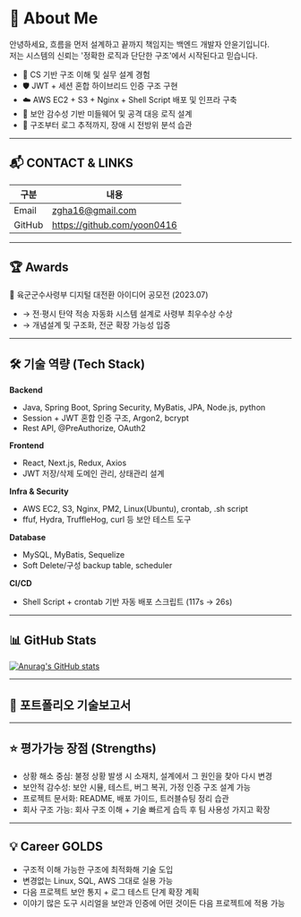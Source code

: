 # 👋 About Me

안녕하세요, 흐름을 먼저 설계하고 끝까지 책임지는 백엔드 개발자 안윤기입니다. <br>
저는 시스템의 신뢰는 '정확한 로직과 단단한 구조'에서 시작된다고 믿습니다.

- 🌱 CS 기반 구조 이해 및 실무 설계 경험
- 🛡️ JWT + 세션 혼합 하이브리드 인증 구조 구현
- ☁️ AWS EC2 + S3 + Nginx + Shell Script 배포 및 인프라 구축
- 🔐 보안 감수성 기반 미들웨어 및 공격 대응 로직 설계
- 🧠 구조부터 로그 추적까지, 장애 시 전방위 분석 습관

---

## 📬 CONTACT & LINKS

| 구분 | 내용 |
|------|------|
| Email | zgha16@gmail.com |
| GitHub | https://github.com/yoon0416 |
---

## 🏆 Awards
🥇 육군군수사령부 디지털 대전환 아이디어 공모전 (2023.07)
- → 전·평시 탄약 적송 자동화 시스템 설계로 사령부 최우수상 수상
- → 개념설계 및 구조화, 전군 확장 가능성 입증


---

## 🛠 기술 역량 (Tech Stack)

**Backend**  
- Java, Spring Boot, Spring Security, MyBatis, JPA, Node.js, python  
- Session + JWT 혼합 인증 구조, Argon2, bcrypt  
- Rest API, @PreAuthorize, OAuth2  

**Frontend**  
- React, Next.js, Redux, Axios  
- JWT 저장/삭제 도메인 관리, 상태관리 설계  

**Infra & Security**  
- AWS EC2, S3, Nginx, PM2, Linux(Ubuntu), crontab, .sh script  
- ffuf, Hydra, TruffleHog, curl 등 보안 테스트 도구  

**Database**  
- MySQL, MyBatis, Sequelize  
- Soft Delete/구성 backup table, scheduler  

**CI/CD**  
- Shell Script + crontab 기반 자동 배포 스크립트 (117s → 26s)

---
## 📊 GitHub Stats
[![Anurag's GitHub stats](https://github-readme-stats.vercel.app/api?username=anuraghazra)](https://github.com/anuraghazra/github-readme-stats)


---

## 📑 포트폴리오 기술보고서



---

## ⭐ 평가가능 장점 (Strengths)

- 상황 해소 중심: 불정 상황 발생 시 소재치, 설계에서 그 원인을 찾아 다시 변경
- 보안적 감수성: 보안 시뮬, 테스트, 버그 복귀, 가정 인증 구조 설계 가능
- 프로젝트 문서화: README, 배포 가이드, 트러블슈팅 정리 습관
- 회사 구조 가능: 회사 구조 이해 + 기술 빠르게 습득 후 팀 사용성 가지고 확장

---

## 💡 Career GOLDS

- 구조적 이해 가능한 구조에 최적화해 기술 도입
- 변경없는 Linux, SQL, AWS 그대로 실용 가능
- 다음 프로젝트 보안 통지 + 로그 테스트 단계 확장 계획
- 이야기 많은 도구 시리얼을 보안과 인증에 어떤 것이든 다음 프로젝트에 적용 가능
